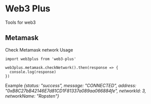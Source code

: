 # Web3 Plus

Tools for web3

## Metamask

Check Metamask network
Usage
```
import web3plus from 'web3-plus'

web3plus.metamask.checkNetwork().then(response => {
  console.log(response)
})
```
Example
<i>{status: "success", message: "CONNECTED", address: "0xB8C27bB42146E7d81CD1F81337a089aa066884fe", networkId: 3, networkName: "Ropsten"}</i>
